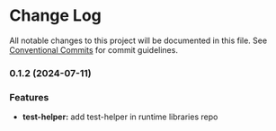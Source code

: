 # Change Log

All notable changes to this project will be documented in this file.
See [Conventional Commits](https://conventionalcommits.org) for commit guidelines.

### 0.1.2 (2024-07-11)

### Features

- **test-helper:** add test-helper in runtime libraries repo 

